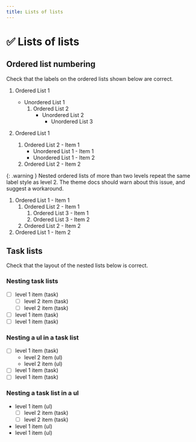 ```yaml
---
title: Lists of lists
---
```


# ✅ Lists of lists

## Ordered list numbering

Check that the labels on the ordered lists shown below are correct.

1. Ordered List 1
    * Unordered List 1
        1. Ordered List 2
            * Unordered List 2
                * Unordered List 3

1. Ordered List 1
    1. Ordered List 2 - Item 1
        * Unordered List 1 - Item 1
        * Unordered List 1 - Item 2
    2. Ordered List 2 - Item 2

{: .warning }
Nested ordered lists of more than two levels repeat the same label style as level 2.
The theme docs should warn about this issue, and suggest a workaround.

1. Ordered List 1 - Item 1
    1. Ordered List 2 - Item 1
        1. Ordered List 3 - Item 1
        2. Ordered List 3 - Item 2
    2. Ordered List 2 - Item 2
2. Ordered List 1 - Item 2

## Task lists

Check that the layout of the nested lists below is correct.

### Nesting task lists

- [ ] level 1 item (task)
  - [ ] level 2 item (task)
  - [ ] level 2 item (task)
- [ ] level 1 item (task)
- [ ] level 1 item (task)

### Nesting a ul in a task list

- [ ] level 1 item (task)
  - level 2 item (ul)
  - level 2 item (ul)
- [ ] level 1 item (task)
- [ ] level 1 item (task)

### Nesting a task list in a ul

- level 1 item (ul)
  - [ ] level 2 item (task)
  - [ ] level 2 item (task)
- level 1 item (ul)
- level 1 item (ul)
